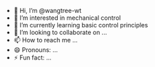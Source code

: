 - 👋 Hi, I’m @wangtree-wt
- 👀 I’m interested in mechanical control
- 🌱 I’m currently learning basic control principles
- 💞️ I’m looking to collaborate on ...
- 📫 How to reach me ...
- 😄 Pronouns: ...
- ⚡ Fun fact: ...

<!---
wangtree-wt/wangtree-wt is a ✨ special ✨ repository because its `README.md` (this file) appears on your GitHub profile.
You can click the Preview link to take a look at your changes.
--->
